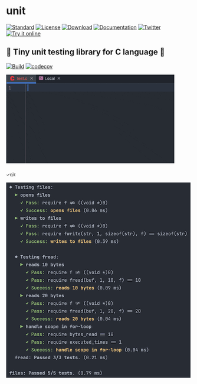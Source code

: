 # unit

[![Standard](https://img.shields.io/badge/C-11/14/17-pink.svg)](https://en.wikipedia.org/wiki/C_(programming_language))
[![License](https://img.shields.io/badge/License-MIT-blue.svg)](https://opensource.org/licenses/MIT)
[![Download](https://img.shields.io/badge/Download%20%20-unit.h-lightgreen.svg)](https://raw.githubusercontent.com/eliasku/unit/master/include/unit.h)
[![Documentation](https://img.shields.io/badge/docs-latest-white)](http://unit.rtfd.io/)
[![Twitter](https://img.shields.io/twitter/follow/eliaskuvoice.svg?style=flat&label=Follow&logoColor=white&color=1da1f2&logo=twitter)](https://twitter.com/eliaskuvoice)
[![Try it online](https://img.shields.io/badge/Try%20it-online-orange.svg)](https://godbolt.org/z/Y4hT5Tofc)

## 🥼 Tiny unit testing library for C language 🥼

[![Build](https://github.com/eliasku/unit/actions/workflows/build.yml/badge.svg)](https://github.com/eliasku/unit/actions/workflows/build.yml)
[![codecov](https://codecov.io/gh/eliasku/unit/branch/master/graph/badge.svg?token=NFTrtCHQ2r)](https://codecov.io/gh/eliasku/unit)

![screencast](docs/screencast.gif)

<sub>✓ηỉτ</sub>

![output](docs/output.png)
